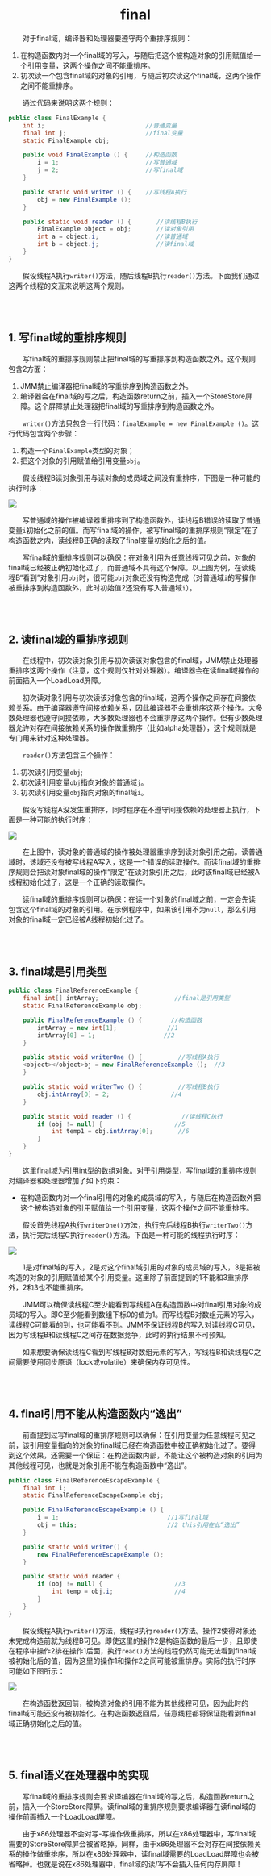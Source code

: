 # <center>final</center>




&#12288;&#12288;对于final域，编译器和处理器要遵守两个重排序规则：
1. 在构造函数内对一个final域的写入，与随后把这个被构造对象的引用赋值给一个引用变量，这两个操作之间不能重排序。
2. 初次读一个包含final域的对象的引用，与随后初次读这个final域，这两个操作之间不能重排序。

&#12288;&#12288;通过代码来说明这两个规则：

``` java
public class FinalExample {
    int i;                            //普通变量
    final int j;                      //final变量
    static FinalExample obj;

    public void FinalExample () {     //构造函数
        i = 1;                        //写普通域
        j = 2;                        //写final域
    }

    public static void writer () {    //写线程A执行
        obj = new FinalExample ();
    }

    public static void reader () {       //读线程B执行
        FinalExample object = obj;       //读对象引用
        int a = object.i;                //读普通域
        int b = object.j;                //读final域
    }
}
```

&#12288;&#12288;假设线程A执行`writer()`方法，随后线程B执行`reader()`方法。下面我们通过这两个线程的交互来说明这两个规则。

<br></br>



## 1. 写final域的重排序规则

&#12288;&#12288;写final域的重排序规则禁止把final域的写重排序到构造函数之外。这个规则包含2方面：
1. JMM禁止编译器把final域的写重排序到构造函数之外。
2. 编译器会在final域的写之后，构造函数return之前，插入一个StoreStore屏障。这个屏障禁止处理器把final域的写重排序到构造函数之外。

&#12288;&#12288;`writer()`方法只包含一行代码：`finalExample = new FinalExample ()`。这行代码包含两个步骤：
1. 构造一个`FinalExample`类型的对象；
2. 把这个对象的引用赋值给引用变量`obj`。

&#12288;&#12288;假设线程B读对象引用与读对象的成员域之间没有重排序，下图是一种可能的执行时序：

![](./Images/final1.png)

&#12288;&#12288;写普通域的操作被编译器重排序到了构造函数外，读线程B错误的读取了普通变量`i`初始化之前的值。而写final域的操作，被写final域的重排序规则“限定”在了构造函数之内，读线程B正确的读取了final变量初始化之后的值。

&#12288;&#12288;写final域的重排序规则可以确保：在对象引用为任意线程可见之前，对象的final域已经被正确初始化过了，而普通域不具有这个保障。以上图为例，在读线程B“看到”对象引用`obj`时，很可能`obj`对象还没有构造完成（对普通域`i`的写操作被重排序到构造函数外，此时初始值2还没有写入普通域`i`）。

<br></br>



## 2. 读final域的重排序规则

&#12288;&#12288;在线程中，初次读对象引用与初次读该对象包含的final域，JMM禁止处理器重排序这两个操作（注意，这个规则仅针对处理器）。编译器会在读final域操作的前面插入一个LoadLoad屏障。

&#12288;&#12288;初次读对象引用与初次读该对象包含的final域，这两个操作之间存在间接依赖关系。由于编译器遵守间接依赖关系，因此编译器不会重排序这两个操作。大多数处理器也遵守间接依赖，大多数处理器也不会重排序这两个操作。但有少数处理器允许对存在间接依赖关系的操作做重排序（比如alpha处理器），这个规则就是专门用来针对这种处理器。

&#12288;&#12288;`reader()`方法包含三个操作：
1. 初次读引用变量`obj`;
2. 初次读引用变量`obj`指向对象的普通域`j`。
3. 初次读引用变量`obj`指向对象的final域`i`。

&#12288;&#12288;假设写线程A没发生重排序，同时程序在不遵守间接依赖的处理器上执行，下面是一种可能的执行时序：

![](./Images/final2.png)

&#12288;&#12288;在上图中，读对象的普通域的操作被处理器重排序到读对象引用之前。读普通域时，该域还没有被写线程A写入，这是一个错误的读取操作。而读final域的重排序规则会把读对象final域的操作“限定”在读对象引用之后，此时该final域已经被A线程初始化过了，这是一个正确的读取操作。

&#12288;&#12288;读final域的重排序规则可以确保：在读一个对象的final域之前，一定会先读包含这个final域的对象的引用。在示例程序中，如果该引用不为`null`，那么引用对象的final域一定已经被A线程初始化过了。

<br></br>



## 3. final域是引用类型

``` java
public class FinalReferenceExample {
	final int[] intArray;                     //final是引用类型
	static FinalReferenceExample obj;

	public FinalReferenceExample () {        //构造函数
    	intArray = new int[1];              //1
    	intArray[0] = 1;                   //2
	}

	public static void writerOne () {          //写线程A执行
    <object></object>bj = new FinalReferenceExample ();  //3
	}

	public static void writerTwo () {          //写线程B执行
    	obj.intArray[0] = 2;                 //4
	}

	public static void reader () {              //读线程C执行
    	if (obj != null) {                    //5
        	int temp1 = obj.intArray[0];       //6
    	}
	}
}
```

&#12288;&#12288;这里final域为引用int型的数组对象。对于引用类型，写final域的重排序规则对编译器和处理器增加了如下约束：
* 在构造函数内对一个final引用的对象的成员域的写入，与随后在构造函数外把这个被构造对象的引用赋值给一个引用变量，这两个操作之间不能重排序。

&#12288;&#12288;假设首先线程A执行`writerOne()`方法，执行完后线程B执行`writerTwo()`方法，执行完后线程C执行`reader()`方法。下面是一种可能的线程执行时序：

![](./Images/final3.png)

&#12288;&#12288;1是对final域的写入，2是对这个final域引用的对象的成员域的写入，3是把被构造的对象的引用赋值给某个引用变量。这里除了前面提到的1不能和3重排序外，2和3也不能重排序。

&#12288;&#12288;JMM可以确保读线程C至少能看到写线程A在构造函数中对final引用对象的成员域的写入。即C至少能看到数组下标0的值为1。而写线程B对数组元素的写入，读线程C可能看的到，也可能看不到。JMM不保证线程B的写入对读线程C可见，因为写线程B和读线程C之间存在数据竞争，此时的执行结果不可预知。

&#12288;&#12288;如果想要确保读线程C看到写线程B对数组元素的写入，写线程B和读线程C之间需要使用同步原语（lock或volatile）来确保内存可见性。

<br></br>



## 4. final引用不能从构造函数内“逸出”

&#12288;&#12288;前面提到过写final域的重排序规则可以确保：在引用变量为任意线程可见之前，该引用变量指向的对象的final域已经在构造函数中被正确初始化过了。要得到这个效果，还需要一个保证：在构造函数内部，不能让这个被构造对象的引用为其他线程可见，也就是对象引用不能在构造函数中“逸出”。

``` java
public class FinalReferenceEscapeExample {
	final int i;
	static FinalReferenceEscapeExample obj;

	public FinalReferenceEscapeExample () {
    	i = 1;                              //1写final域
    	obj = this;                         //2 this引用在此“逸出”
	}

	public static void writer() {
    	new FinalReferenceEscapeExample ();
	}

	public static void reader {
    	if (obj != null) {                    //3
        	int temp = obj.i;                 //4
    	}
	}
}
```

&#12288;&#12288;假设线程A执行`writer()`方法，线程B执行`reader()`方法。操作2使得对象还未完成构造前就为线程B可见。即使这里的操作2是构造函数的最后一步，且即使在程序中操作2排在操作1后面，执行`read()`方法的线程仍然可能无法看到final域被初始化后的值，因为这里的操作1和操作2之间可能被重排序。实际的执行时序可能如下图所示：

![](./Images/final4.png)

&#12288;&#12288;在构造函数返回前，被构造对象的引用不能为其他线程可见，因为此时的final域可能还没有被初始化。在构造函数返回后，任意线程都将保证能看到final域正确初始化之后的值。

<br></br>



## 5. final语义在处理器中的实现

&#12288;&#12288;写final域的重排序规则会要求译编器在final域的写之后，构造函数return之前，插入一个StoreStore障屏。读final域的重排序规则要求编译器在读final域的操作前面插入一个LoadLoad屏障。

&#12288;&#12288;由于x86处理器不会对写-写操作做重排序，所以在x86处理器中，写final域需要的StoreStore障屏会被省略掉。同样，由于x86处理器不会对存在间接依赖关系的操作做重排序，所以在x86处理器中，读final域需要的LoadLoad屏障也会被省略掉。也就是说在x86处理器中，final域的读/写不会插入任何内存屏障！
